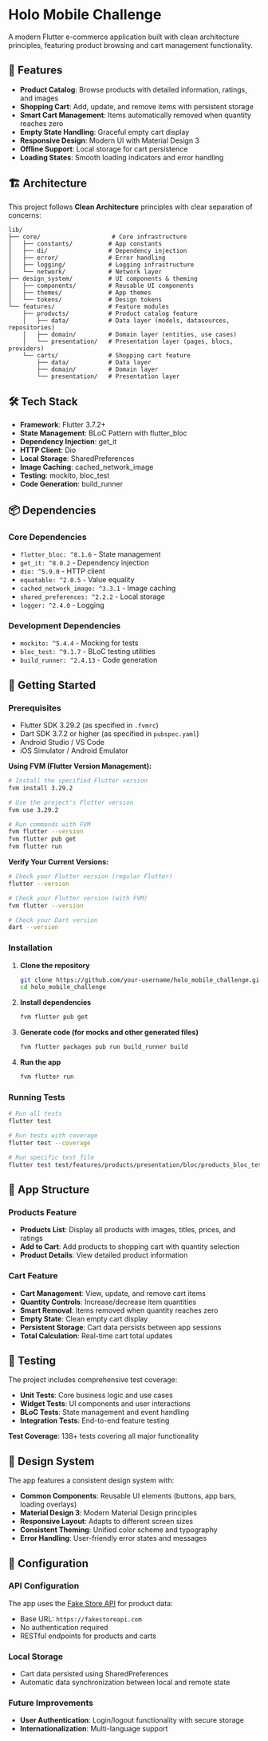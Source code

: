 # Holo Mobile Challenge

A modern Flutter e-commerce application built with clean architecture principles, featuring product browsing and cart management functionality.

## 🚀 Features

- **Product Catalog**: Browse products with detailed information, ratings, and images
- **Shopping Cart**: Add, update, and remove items with persistent storage
- **Smart Cart Management**: Items automatically removed when quantity reaches zero
- **Empty State Handling**: Graceful empty cart display
- **Responsive Design**: Modern UI with Material Design 3
- **Offline Support**: Local storage for cart persistence
- **Loading States**: Smooth loading indicators and error handling

## 🏗️ Architecture

This project follows **Clean Architecture** principles with clear separation of concerns:

```
lib/
├── core/                    # Core infrastructure
│   ├── constants/          # App constants
│   ├── di/                 # Dependency injection
│   ├── error/              # Error handling
│   ├── logging/            # Logging infrastructure
│   └── network/            # Network layer
├── design_system/          # UI components & theming
│   ├── components/         # Reusable UI components
│   ├── themes/             # App themes
│   └── tokens/             # Design tokens
└── features/               # Feature modules
    ├── products/           # Product catalog feature
    │   ├── data/           # Data layer (models, datasources, repositories)
    │   ├── domain/         # Domain layer (entities, use cases)
    │   └── presentation/   # Presentation layer (pages, blocs, providers)
    └── carts/              # Shopping cart feature
        ├── data/           # Data layer
        ├── domain/         # Domain layer
        └── presentation/   # Presentation layer
```

## 🛠️ Tech Stack

- **Framework**: Flutter 3.7.2+
- **State Management**: BLoC Pattern with flutter_bloc
- **Dependency Injection**: get_it
- **HTTP Client**: Dio
- **Local Storage**: SharedPreferences
- **Image Caching**: cached_network_image
- **Testing**: mockito, bloc_test
- **Code Generation**: build_runner

## 📦 Dependencies

### Core Dependencies
- `flutter_bloc: ^8.1.6` - State management
- `get_it: ^8.0.2` - Dependency injection
- `dio: ^5.9.0` - HTTP client
- `equatable: ^2.0.5` - Value equality
- `cached_network_image: ^3.3.1` - Image caching
- `shared_preferences: ^2.2.2` - Local storage
- `logger: ^2.4.0` - Logging

### Development Dependencies
- `mockito: ^5.4.4` - Mocking for tests
- `bloc_test: ^9.1.7` - BLoC testing utilities
- `build_runner: ^2.4.13` - Code generation

## 🚦 Getting Started

### Prerequisites
- Flutter SDK 3.29.2 (as specified in `.fvmrc`)
- Dart SDK 3.7.2 or higher (as specified in `pubspec.yaml`)
- Android Studio / VS Code
- iOS Simulator / Android Emulator

**Using FVM (Flutter Version Management):**
```bash
# Install the specified Flutter version
fvm install 3.29.2

# Use the project's Flutter version
fvm use 3.29.2

# Run commands with FVM
fvm flutter --version
fvm flutter pub get
fvm flutter run
```

**Verify Your Current Versions:**
```bash
# Check your Flutter version (regular Flutter)
flutter --version

# Check your Flutter version (with FVM)
fvm flutter --version

# Check your Dart version
dart --version
```

### Installation

1. **Clone the repository**
   ```bash
   git clone https://github.com/your-username/holo_mobile_challenge.git
   cd holo_mobile_challenge
   ```

2. **Install dependencies**
   ```bash
   fvm flutter pub get
   ```

3. **Generate code (for mocks and other generated files)**
   ```bash
   fvm flutter packages pub run build_runner build
   ```

4. **Run the app**
   ```bash
   fvm flutter run
   ```

### Running Tests

```bash
# Run all tests
flutter test

# Run tests with coverage
flutter test --coverage

# Run specific test file
flutter test test/features/products/presentation/bloc/products_bloc_test.dart
```

## 📱 App Structure

### Products Feature
- **Products List**: Display all products with images, titles, prices, and ratings
- **Add to Cart**: Add products to shopping cart with quantity selection
- **Product Details**: View detailed product information

### Cart Feature
- **Cart Management**: View, update, and remove cart items
- **Quantity Controls**: Increase/decrease item quantities
- **Smart Removal**: Items removed when quantity reaches zero
- **Empty State**: Clean empty cart display
- **Persistent Storage**: Cart data persists between app sessions
- **Total Calculation**: Real-time cart total updates

## 🧪 Testing

The project includes comprehensive test coverage:

- **Unit Tests**: Core business logic and use cases
- **Widget Tests**: UI components and user interactions
- **BLoC Tests**: State management and event handling
- **Integration Tests**: End-to-end feature testing

**Test Coverage**: 138+ tests covering all major functionality

## 🎨 Design System

The app features a consistent design system with:

- **Common Components**: Reusable UI elements (buttons, app bars, loading overlays)
- **Material Design 3**: Modern Material Design principles
- **Responsive Layout**: Adapts to different screen sizes
- **Consistent Theming**: Unified color scheme and typography
- **Error Handling**: User-friendly error states and messages

## 🔧 Configuration

### API Configuration
The app uses the [Fake Store API](https://fakestoreapi.com/) for product data:
- Base URL: `https://fakestoreapi.com`
- No authentication required
- RESTful endpoints for products and carts

### Local Storage
- Cart data persisted using SharedPreferences
- Automatic data synchronization between local and remote state

### **Future Improvements**
- **User Authentication**: Login/logout functionality with secure storage
- **Internationalization**: Multi-language support
